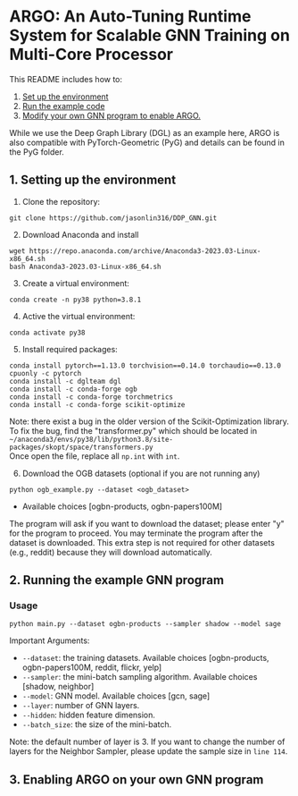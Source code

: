 # ARGO: An Auto-Tuning Runtime System for Scalable GNN Training on Multi-Core Processor

This README includes how to:
1. [Set up the environment](#1-setting-up-the-environment)
2. [Run the example code](#2-running-the-example-GNN-program)
3. [Modify your own GNN program to enable ARGO.](#3-enabling-ARGO-on-your-own-GNN-program)

While we use the Deep Graph Library (DGL) as an example here, ARGO is also compatible with PyTorch-Geometric (PyG) and details can be found in the PyG folder.

## 1. Setting up the environment

1. Clone the repository:

```shell
git clone https://github.com/jasonlin316/DDP_GNN.git
```

2. Download Anaconda and install
```shell
wget https://repo.anaconda.com/archive/Anaconda3-2023.03-Linux-x86_64.sh
bash Anaconda3-2023.03-Linux-x86_64.sh
```

3. Create a virtual environment:

```shell
conda create -n py38 python=3.8.1
```

4. Active the virtual environment:

```shell
conda activate py38
```

5. Install required packages:

```shell
conda install pytorch==1.13.0 torchvision==0.14.0 torchaudio==0.13.0 cpuonly -c pytorch
conda install -c dglteam dgl
conda install -c conda-forge ogb
conda install -c conda-forge torchmetrics
conda install -c conda-forge scikit-optimize
```
Note: there exist a bug in the older version of the Scikit-Optimization library.  
To fix the bug, find the "transformer.py" which should be located in  
   ```~/anaconda3/envs/py38/lib/python3.8/site-packages/skopt/space/transformers.py```  
Once open the file, replace all ```np.int``` with ```int```.

6. Download the OGB datasets (optional if you are not running any)
```
python ogb_example.py --dataset <ogb_dataset>
```
- Available choices [ogbn-products, ogbn-papers100M]  

The program will ask if you want to download the dataset; please enter "y" for the program to proceed. You may terminate the program after the dataset is downloaded.
This extra step is not required for other datasets (e.g., reddit) because they will download automatically. 

## 2. Running the example GNN program
### Usage
  ```
  python main.py --dataset ogbn-products --sampler shadow --model sage
  ``` 
  Important Arguments: 
  - `--dataset`: the training datasets. Available choices [ogbn-products, ogbn-papers100M, reddit, flickr, yelp]
  - `--sampler`: the mini-batch sampling algorithm. Available choices [shadow, neighbor]
  - `--model`: GNN model. Available choices [gcn, sage]
  - `--layer`: number of GNN layers.
  - `--hidden`: hidden feature dimension.
  - `--batch_size`: the size of the mini-batch.

Note: the default number of layer is 3. If you want to change the number of layers for the Neighbor Sampler, please update the sample size in ```line 114```.



## 3. Enabling ARGO on your own GNN program
   
